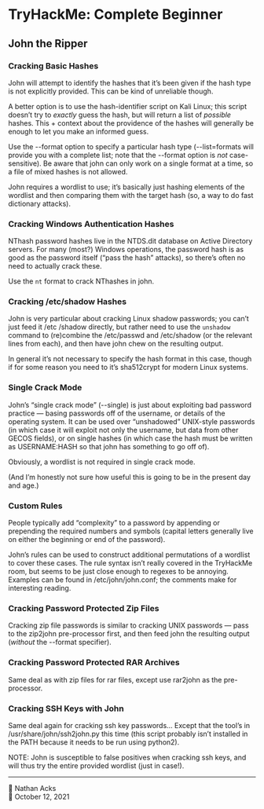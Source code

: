 # TryHackMe: Complete Beginner

## John the Ripper

### Cracking Basic Hashes

John will attempt to identify the hashes that it’s been given if the hash type is not explicitly provided. This can be kind of unreliable though.

A better option is to use the hash-identifier script on Kali Linux; this script doesn’t try to *exactly* guess the hash, but will return a list of *possible* hashes. This + context about the providence of the hashes will generally be enough to let you make an informed guess.

Use the --format option to specify a particular hash type (--list=formats will provide you with a complete list; note that the --format option is *not* case-sensitive). Be aware that john can only work on a single format at a time, so a file of mixed hashes is not allowed.

John requires a wordlist to use; it’s basically just hashing elements of the wordlist and then comparing them with the target hash (so, a way to do fast dictionary attacks).

### Cracking Windows Authentication Hashes

NThash password hashes live in the NTDS.dit database on Active Directory servers. For many (most?) Windows operations, the password hash is as good as the password itself (“pass the hash” attacks), so there’s often no need to actually crack these.

Use the `nt` format to crack NThashes in john.

### Cracking /etc/shadow Hashes

John is very particular about cracking Linux shadow passwords; you can’t just feed it /etc /shadow directly, but rather need to use the `unshadow` command to (re)combine the /etc/passwd and /etc/shadow (or the relevant lines from each), and then have john chew on the resulting output.

In general it’s not necessary to specify the hash format in this case, though if for some reason you need to it’s sha512crypt for modern Linux systems.

### Single Crack Mode

John’s “single crack mode” (--single) is just about exploiting bad password practice — basing passwords off of the username, or details of the operating system. It can be used over “unshadowed” UNIX-style passwords (in which case it will exploit not only the username, but data from other GECOS fields), or on single hashes (in which case the hash must be written as USERNAME:HASH so that john has something to go off of).

Obviously, a wordlist is not required in single crack mode.

(And I’m honestly not sure how useful this is going to be in the present day and age.)

### Custom Rules

People typically add “complexity” to a password by appending or prepending the required numbers and symbols (capital letters generally live on either the beginning or end of the password).

John’s rules can be used to construct additional permutations of a wordlist to cover these cases. The rule syntax isn’t really covered in the TryHackMe room, but seems to be just close enough to regexes to be annoying. Examples can be found in /etc/john/john.conf; the comments make for interesting reading.

### Cracking Password Protected Zip Files

Cracking zip file passwords is similar to cracking UNIX passwords — pass to the zip2john pre-processor first, and then feed john the resulting output (*without* the --format specifier).

### Cracking Password Protected RAR Archives

Same deal as with zip files for rar files, except use rar2john as the pre-processor.

### Cracking SSH Keys with John

Same deal again for cracking ssh key passwords… Except that the tool’s in /usr/share/john/ssh2john.py this time (this script probably isn’t installed in the PATH because it needs to be run using python2).

NOTE: John is susceptible to false positives when cracking ssh keys, and will thus try the entire provided wordlist (just in case!).

- - - -

<span aria-hidden="true">👤</span> Nathan Acks  
<span aria-hidden="true">📅</span> October 12, 2021
